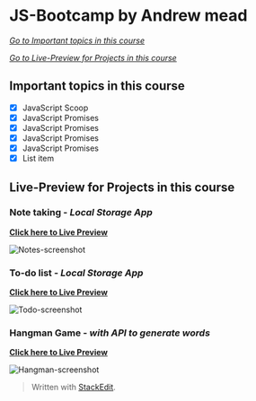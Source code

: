 




# JS-Bootcamp by Andrew mead

[*Go to  Important topics in this course*](#important-topics-in-this-course)

[*Go to Live-Preview for Projects in this course*](#Live-Preview-for-Projects-in-this-course)

## Important topics in this course
 - [x] JavaScript Scoop
 - [x] JavaScript Promises
 - [x] JavaScript Promises
 - [x] JavaScript Promises
 - [x] JavaScript Promises
 - [x] List item

## Live-Preview for Projects in this course

### Note taking - *Local Storage App*

[**Click here to Live Preview**](https://notes-app-mans.surge.sh/)

![Notes-screenshot](https://user-images.githubusercontent.com/19681362/142573088-fa5c8e8a-c3d3-48a3-a735-7dd40d3f1c77.png)

### To-do list - *Local Storage App*

[**Click here to Live Preview**](https://todos-app-mans.surge.sh/)

![Todo-screenshot](https://user-images.githubusercontent.com/19681362/142573091-b3cc48b7-508b-44b6-8aa4-bd7ca77ffa16.png)

### Hangman Game - *with API to generate words*

[**Click here to Live Preview**](https://hangman-game-mans.surge.sh/)

![Hangman-screenshot](https://user-images.githubusercontent.com/19681362/142573086-fad92b3e-461d-4a91-8b9d-4f3a2597c0c6.png)






> Written with [StackEdit](https://stackedit.io/).
